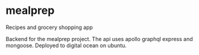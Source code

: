 # mealprep
Recipes and grocery shopping app


Backend for the mealprep project. The api uses apollo graphql express and mongoose.
Deployed to digital ocean on ubuntu. 
 

